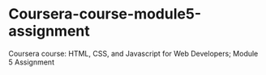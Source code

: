 # Coursera-course-module5-assignment
Coursera course: HTML, CSS, and Javascript for Web Developers; Module 5 Assignment
